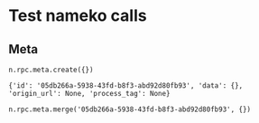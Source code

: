 # Test nameko calls

## Meta

`n.rpc.meta.create({})`

    {'id': '05db266a-5938-43fd-b8f3-abd92d80fb93', 'data': {}, 'origin_url': None, 'process_tag': None}

`n.rpc.meta.merge('05db266a-5938-43fd-b8f3-abd92d80fb93', {})`

